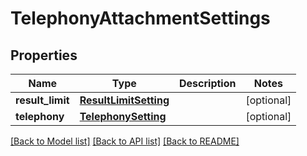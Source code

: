 # TelephonyAttachmentSettings

## Properties
Name | Type | Description | Notes
------------ | ------------- | ------------- | -------------
**result_limit** | [**ResultLimitSetting**](ResultLimitSetting.md) |  | [optional] 
**telephony** | [**TelephonySetting**](TelephonySetting.md) |  | [optional] 

[[Back to Model list]](../README.md#documentation-for-models) [[Back to API list]](../README.md#documentation-for-api-endpoints) [[Back to README]](../README.md)


